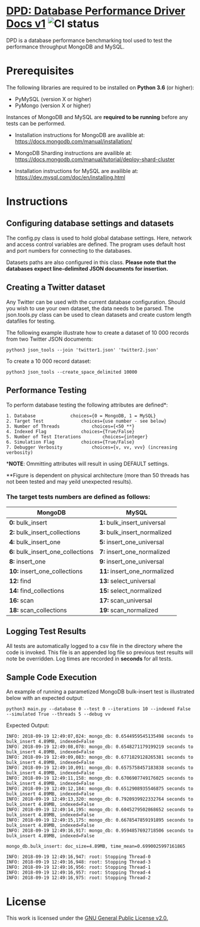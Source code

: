
#  [DPD: Database Performance Driver Docs v1](github.com/driverport) ![CI status](https://img.shields.io/badge/build-passing-brightgreen.svg)

DPD is a database performance benchmarking tool used to test the performance throughput MongoDB and MySQL. 

# Prerequisites


The following libraries are required to be installed on **Python 3.6** (or higher):
* PyMySQL (version X or higher)
* PyMongo (version X or higher)

Instances of MongoDB and MySQL are **required to be running** before any tests can be performed. 

* Installation instructions for  MongoDB are availible at: 			https://docs.mongodb.com/manual/installation/

* MongoDB Sharding instructions are availible at: 
https://docs.mongodb.com/manual/tutorial/deploy-shard-cluster

* Installation instructions for MySQL are availible at: 
https://dev.mysql.com/doc/en/installing.html


# Instructions

## Configuring database settings and datasets

The config.py class is used to hold global database settings. Here, network and access control variables are defined. The program uses default host and port numbers for connecting to the databases. 

Datasets paths are also configured in this class. **Please note that the databases expect line-delimited JSON documents for insertion.**

## Creating a Twitter dataset

Any Twitter can be used with the current database configuration. Should you wish to use your own dataset, the data needs to be parsed. The json.tools.py class can be used to clean datasets and create custom length datafiles for testing. 

The following example illustrate how to create a dataset of 10 000 records from two Twitter JSON documents:

	python3 json_tools --join 'twitter1.json' 'twitter2.json'

To create a 10 000 record dataset:
	
	python3 json_tools --create_space_delimited 10000

## Performance Testing

To perform database testing the following attributes are defined*: 


	1. Database				choices={0 = MongoDB, 1 = MySQL}
	2. Target Test				choices={use number - see below}
	3. Number of Threads			choices={<50 **} 
	4. Indexed Flag				choices={True/False} 
	5. Number of Test Iterations		choices={integer}
	6. Simulation Flag			choices={True/False} 
	7. Debugger Verbosity			choices={v, vv, vvv} (increasing verbosity)

***NOTE**: Ommitting attributes will result in using DEFAULT settings.

**Figure is dependent on physical architecture (more than 50 threads has not been tested and may yeild unexpected results).

### The target tests **numbers** are defined as follows: 
|MongoDB|MySQL|
|--|--|
|**0:** bulk_insert|**1:** bulk_insert_universal|
|**2:** bulk_insert_collections|**3:** bulk_insert_normalized|
|**4:** bulk_insert_one|**5:** insert_one_universal|
|**6:** bulk_insert_one_collections|**7:** insert_one_normalized|
|**8:** insert_one|**9:** insert_one_universal
|**10:** insert_one_collections|**11:** insert_one_normalized|
|**12:** find|**13:** select_universal
|**14:** find_collections|**15:** select_normalized 
|**16:** scan|**17:** scan_universal
|**18:** scan_collections|**19:** scan_normalized


## Logging Test Results
All tests are automatically logged to a csv file in the directory where the code is invoked. This file is an appended log file so previous test results will note be overridden. Log times are recorded in **seconds** for all tests.


## Sample Code Execution

An example of running a parametized MongoDB bulk-insert test is illustrated below with an expected output:

	python3 main.py --database 0 --test 0 --iterations 10 --indexed False --simulated True --threads 5 --debug vv

Expected Output:
	
	INFO: 2018-09-19 12:49:07,024: mongo_db: 0.6544959545135498 seconds to bulk_insert 4.89MB, indexed=False
	INFO: 2018-09-19 12:49:08,078: mongo_db: 0.6548271179199219 seconds to bulk_insert 4.89MB, indexed=False
	INFO: 2018-09-19 12:49:09,083: mongo_db: 0.6771829128265381 seconds to bulk_insert 4.89MB, indexed=False
	INFO: 2018-09-19 12:49:10,091: mongo_db: 0.6575758457183838 seconds to bulk_insert 4.89MB, indexed=False
	INFO: 2018-09-19 12:49:11,158: mongo_db: 0.6706907749176025 seconds to bulk_insert 4.89MB, indexed=False
	INFO: 2018-09-19 12:49:12,184: mongo_db: 0.6512908935546875 seconds to bulk_insert 4.89MB, indexed=False
	INFO: 2018-09-19 12:49:13,320: mongo_db: 0.7920939922332764 seconds to bulk_insert 4.89MB, indexed=False
	INFO: 2018-09-19 12:49:14,195: mongo_db: 0.6045279502868652 seconds to bulk_insert 4.89MB, indexed=False
	INFO: 2018-09-19 12:49:15,175: mongo_db: 0.6678547859191895 seconds to bulk_insert 4.89MB, indexed=False
	INFO: 2018-09-19 12:49:16,917: mongo_db: 0.9594857692718506 seconds to bulk_insert 4.89MB, indexed=False

	mongo_db.bulk_insert: doc_size=4.89MB, time_mean=0.6990025997161865

	INFO: 2018-09-19 12:49:16,947: root: Stopping Thread-0
	INFO: 2018-09-19 12:49:16,948: root: Stopping Thread-3
	INFO: 2018-09-19 12:49:16,956: root: Stopping Thread-1
	INFO: 2018-09-19 12:49:16,957: root: Stopping Thread-4
	INFO: 2018-09-19 12:49:16,975: root: Stopping Thread-2

# License
This work is licensed under the [GNU General Public License v2.0.](https://choosealicense.com/licenses/gpl-3.0/) 
